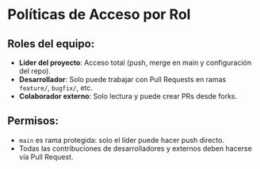 # Políticas de Acceso por Rol

## Roles del equipo:
- **Líder del proyecto**: Acceso total (push, merge en main y configuración del repo).
- **Desarrollador**: Solo puede trabajar con Pull Requests en ramas `feature/`, `bugfix/`, etc.
- **Colaborador externo**: Solo lectura y puede crear PRs desde forks.

## Permisos:
- `main` es rama protegida: solo el líder puede hacer push directo.
- Todas las contribuciones de desarrolladores y externos deben hacerse vía Pull Request.
